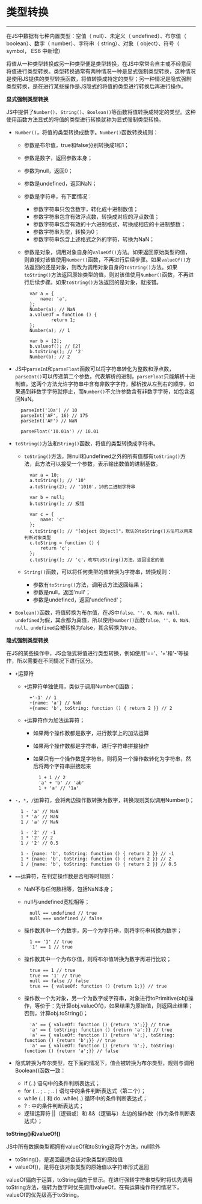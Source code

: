 # 类型转换 #


----------

在JS中数据有七种内置类型：空值（ null）、未定义（ undefined）、布尔值（ boolean）、数字（ number）、字符串（ string）、对象（ object）、符号（ symbol， ES6 中新增）

将值从一种类型转换成另一种类型便是类型转换，在JS中常常会自主或不经意间将值进行类型转换。类型转换通常有两种情况一种是显式强制类型转换，这种情况是使用JS提供的类型转换函数，将值转换成特定的类型；另一种情况是隐式强制类型转换，是在进行某些操作是JS隐式的将值的类型进行转换后再进行操作。

**显式强制类型转换**

JS中提供了`Number()`、`String()`、`Boolean()`等函数将值转换成特定的类型。这种使用函数方法显式的将值的类型进行转换就称为显式强制类型转换。

- `Number()`，将值的类型转换成数字。`Number()`函数转换规则：

	- 参数是布尔值，true和false分别转换成1和1；
	- 参数是数字，返回参数本身；
	- 参数为null，返回0；
	- 参数是undefined，返回NaN；
	- 参数是字符串，有下面情况：
	
		- 参数字符串只包含数字，转化成十进制数值；
		- 参数字符串包含有效浮点数，转换成对应的浮点数值；
		- 参数字符串包含有效的十六进制格式，转换成相应的十进制整数；
		- 参数字符串为空，转换为0；
		- 参数字符串包含上述格式之外的字符，转换为NaN；   
		
	- 参数是对象，调用对象自身的`valueOf()`方法。如果返回原始类型的值，则直接对该值使用`Number()`函数，不再进行后续步骤。如果`valueOf()`方法返回的还是对象，则改为调用对象自身的`toString()`方法。如果`toString()`方法返回原始类型的值，则对该值使用`Number()`函数，不再进行后续步骤。如果`toString()`方法返回的是对象，就报错。

			var a = {
				name: 'a',
 			};
			Number(a); // NaN
			a.valueOf = function () {
					return 1;
			};
			Number(a); // 1

			var b = [2];
			b.valueof(); // [2]
			b.toString(); // '2'
			Number(b); // 2

- JS中`parseIn`t和`parseFloat`函数可以将字符串转化为整数和浮点数，`parseInt()`可以传递第二个参数，代表解析的进制，`parseFloat`只能解析十进制值。这两个方法允许字符串中含有非数字字符，解析按从左到右的顺序，如果遇到非数字字符就停止，而`Number()`不允许参数含有非数字字符，如包含返回NaN。

		parseInt('10a') // 10
		parseInt('AF', 16) // 175
		parseInt('AF') // NaN 
		
		parseFloat('10.01a') // 10.01

- `toString()`方法和`String()`函数，将值的类型转换成字符串。

	- `toString()`方法，除null和undefined之外的所有值都有`toString()`方法，此方法可以接受一个参数，表示输出数值的进制基数。
	 	
			var a = 10;		
			a.toString(); // '10'
			a.toString(2); // '1010'，10的二进制字符串

			var b = null;
			b.toString(); // 报错

			var c = {
				name: 'c'
			};
			c.toString(); // "[object Object]"，默认的toString()方法可以用来判断对象类型
			c.toString = function () {
				return 'c';
			};
			c.toString(); // 'c'，改写toString()方法，返回设定的值

	- `String()`函数，可以将任何类型的值转换为字符串，转换规则：

		- 参数有`toString()`方法，调用该方法返回结果；
		- 参数是null，返回'null'；
		- 参数是undefined，返回'undefined'；

- `Boolean()`函数，将值转换为布尔值，在JS中`false、''、0、NaN、null、undefined`为假，其余都为真值，所以使用`Number()`函数`false、''、0、NaN、null、undefined`会被转换为false，其余转换为true。

**隐式强制类型转换**

在JS的某些操作中，JS会隐式将值进行类型转换，例如使用'=='、'+'和'-'等操作，所以需要在不同情况下进行区分。

- `+`运算符

	- `+`运算符单独使用，类似于调用Number()函数；
			
			+'-1' // 1
			+{name: 'a'} // NaN
			+{name: 'b', toString: function () { return 2 }} // 2

	- `+`运算符作为加法运算符；

		- 如果两个操作数都是数字，进行数学上的加法运算
		- 如果两个操作数都是字符串，进行字符串拼接操作
		- 如果只有一个操作数是字符串，则将另一个操作数转化为字符串，然后将两个字符串拼接起来
				
				1 + 1 // 2
				'a' + 'b' // 'ab'
				1 + 'a' // '1a'
	
- `-`，`*`，`/`运算符，会将两边操作数转换为数字，转换规则类似调用Number()；
	
		1 - 'a' // NaN
		1 * 'a' // NaN
		1 / 'a' // NaN

		1 - '2' // -1
		1 * '2' // 2
		1 / '2' // 0.5

		1 - {name: 'b', toString: function () { return 2 }} // -1
		1 * {name: 'b', toString: function () { return 2 }} // 2
		1 / {name: 'b', toString: function () { return 2 }} // 0.5

- `==`运算符，在判定操作数是否相等时规则：
	
	- NaN不与任何数相等，包括NaN本身；
	- null与undefined宽松相等；
			
			null == undefined // true
			null === undefined // false

	- 操作数其中一个为数字，另一个为字符串，则将字符串转换为数字；
			
			1 == '1' // true
			'1' == 1 // true

	- 操作数其中一个为布尔值，则将布尔值转换为数字再进行比较；
			
			true == 1 // true
			true == '1' // true
			null == false // false
			true == { valueOf: function () {return 1;}} // true

	- 操作数一个为对象，另一个为数字或字符串，对象进行toPrimitive(obj)操作，等价于：先计算obj.valueOf()，如果结果为原始值，则返回此结果；否则，计算obj.toString()；
	
			'a' == { valueOf: function () {return 'a';}} // true
			'a' == { toString: function () {return 'a';}} // true
			'a' == { valueOf: function () {return 'a';}, toString: function () {return 'b';}} // true
			'a' == { valueOf: function () {return 'b';}, toString: function () {return 'a';}} // false

- 隐式转换为布尔类型，在下面的情况下，值会被转换为布尔类型，规则与调用Boolean()函数一致：

	- if (..) 语句中的条件判断表达式；   
	- for ( .. ; .. ; .. ) 语句中的条件判断表达式（第二个）；   
	- while (..) 和 do..while(..) 循环中的条件判断表达式；  
	- ? : 中的条件判断表达式；   
	- 逻辑运算符 ||（逻辑或）和 &&（逻辑与）左边的操作数（作为条件判断表达式）； 

**toString()和valueOf()**

JS中所有数据类型都拥有valueOf和toString这两个方法，null除外

- toString()，是返回最适合该对象类型的原始值
- valueOf()，是将在该对象类型的原始值以字符串形式返回

valueOf偏向于运算，toString偏向于显示。在进行强转字符串类型时将优先调用toString方法，强转为数字时优先调用valueOf。在有运算操作符的情况下，valueOf的优先级高于toString。
	 
				